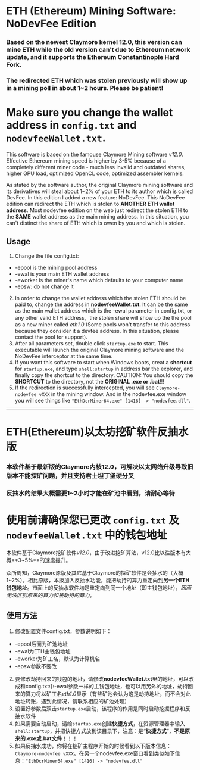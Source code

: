ETH (Ethereum) Mining Software: NoDevFee Edition
===
### Based on the newest Claymore kernel 12.0, this version can mine ETH while the old version can't due to Ethereum network update, and it supports the Ethereum Constantinople Hard Fork. ###

### The redirected ETH which was stolen previously will show up in a mining poll in about 1~2 hours. Please be patient! ###

# Make sure you change the wallet address in `config.txt` and `nodevfeeWallet.txt`. #

This software is based on the famouse Claymore Mining software *v12.0*. Effective Ethereum mining speed is higher by 3-5% because of a completely different miner code - much less invalid and outdated shares, higher GPU load, optimized OpenCL code, optimized assembler kernels.

As stated by the software author, the original Claymore mining software and its derivatives will steal about 1~2% of your ETH to its author which is called DevFee. In this edition I added a new feature: NoDevFee. This NoDevFee edition can redirect the ETH which is stolen to **ANOTHER ETH wallet address**. Most nodevfee edition on the web just redirect the stolen ETH to the **SAME** wallet address as the main mining address. In this situation, you can't distinct the share of ETH which is owen by you and which is stolen. 

## Usage ##

1. Change the file config.txt:
 + -epool is the mining pool address
 + -ewal is your main ETH wallet address
 + -eworker is the miner's name which defaults to your computer name
 + -epsw: do not change it
2. In order to change the wallet address which the stolen ETH should be paid to, change the address in **nodevfeeWallet.txt**. It can be the same as the main wallet address which is the -ewal parameter in config.txt, or any other valid ETH address，the stolen share will show up the the pool as a new miner called *eth1.0* (Some pools won't transfer to this address because they consider it a devfee address. In this situation, please contact the pool for support).
3. After all parameters set, double click ```startup.exe``` to start. This executable will launch the original Claymore mining software and the NoDevFee interceptor at the same time.
4. If you want this software to start when Windows boots, creat a **shortcut** for ```startup.exe```, and type ```shell:startup``` in address bar the explorer, and finally copy the shortcut to the directory. CAUTION: You should copy the **SHORTCUT** to the directory, not the **ORIGINAL .exe or .bat**!!!
5. If the redirection is successfully intercepted, you will see `Claymore-nodevfee vXXX` in the mining window. And in the nodevfee.exe window you will see things like `"EthDcrMiner64.exe" [1416] -> "nodevfee.dll"`.

---

ETH(Ethereum)以太坊挖矿软件反抽水版
===
### 本软件基于最新版的Claymore内核12.0，可解决以太网络升级导致旧版本不能探矿问题，并且支持君士坦丁堡硬分叉 ###

### 反抽水的结果大概需要1~2小时才能在矿池中看到，请耐心等待 ###

# 使用前请确保您已更改 `config.txt` 及 `nodevfeeWallet.txt` 中的钱包地址 #

本软件基于Claymore挖矿软件*v12.0*，由于改进挖矿算法，v12.0比以往版本有大概**3~5%**的速度提升。

众所周知，Claymore原版及其它基于Claymore的探矿软件是会抽水的（大概1~2%）。相比原版，本版加入反抽水功能，能把劫持的算力重定向到**另一个ETH钱包地址**。市面上的反抽水软件均是重定向到同一个地址（即主钱包地址），*因而无法区别原来的算力和被劫持的算力*。

## 使用方法 ##

1. 修改配置文件config.txt，参数说明如下：
 + -epool后面为矿池地址
 + -ewal为ETH主钱包地址
 + -eworker为矿工名，默认为计算机名
 + -epsw参数不要改
2. 要修改劫持回来的钱包的地址，请修改**nodevfeeWallet.txt**里的地址，可以改成和config.txt中-ewal参数一样的主钱包地址，也可以用另外的地址，劫持回来的算力将以矿工名*eth1.0*显示（有些矿池会认为这是劫持地址，而不会对此地址转账，遇到此情况，请联系相应的矿池处理）
3. 设置好参数后双击```startup.exe```启动，该程序的作用是同时启动挖掘程序和反抽水软件
4. 如果需要自动启动，请给```startup.exe```创建**快捷方式**，在资源管理器中输入```shell:startup```，并把快捷方式放到该目录下，注意：是“**快捷方式**”，**不是原来的.exe或.bat文件**！！！
5. 如果反抽水成功，你将在挖矿主程序开始的时候看到以下版本信息：`Claymore-nodevfee vXXX`。在另一个nodevfee.exe窗口看到类似如下信息：`"EthDcrMiner64.exe" [1416] -> "nodevfee.dll"`
